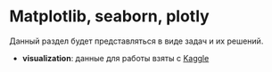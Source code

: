 # Matplotlib, seaborn, plotly

Данный раздел будет представляться в виде задач и их решений.

* **visualization**: данные для работы взяты с [Kaggle](https://www.kaggle.com/competitions/kaggle-survey-2022/data)